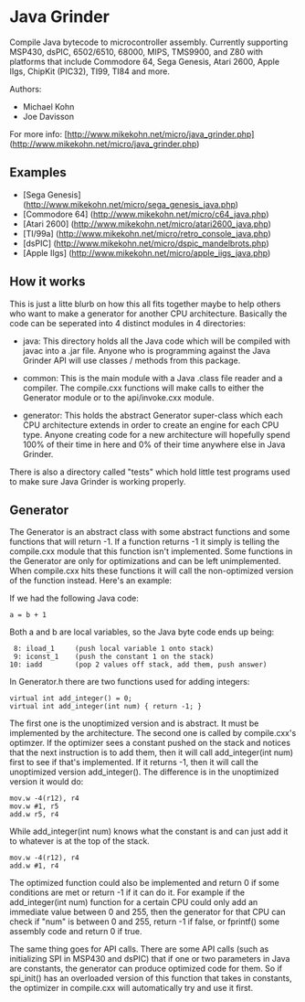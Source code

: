 Java Grinder
============

Compile Java bytecode to microcontroller assembly.  Currently supporting
MSP430, dsPIC, 6502/6510, 68000, MIPS, TMS9900, and Z80 with platforms that
include Commodore 64, Sega Genesis, Atari 2600, Apple IIgs, ChipKit (PIC32),
TI99, TI84 and more.

Authors:
- Michael Kohn
- Joe Davisson

For more info:
[http://www.mikekohn.net/micro/java_grinder.php] (http://www.mikekohn.net/micro/java_grinder.php)

Examples
--------
* [Sega Genesis] (http://www.mikekohn.net/micro/sega_genesis_java.php)
* [Commodore 64] (http://www.mikekohn.net/micro/c64_java.php)
* [Atari 2600] (http://www.mikekohn.net/micro/atari2600_java.php)
* [TI/99a] (http://www.mikekohn.net/micro/retro_console_java.php)
* [dsPIC] (http://www.mikekohn.net/micro/dspic_mandelbrots.php)
* [Apple IIgs] (http://www.mikekohn.net/micro/apple_iigs_java.php)

How it works
------------

This is just a litte blurb on how this all fits together maybe to
help others who want to make a generator for another CPU architecture.
Basically the code can be seperated into 4 distinct modules in 4
directories:


* java: This directory holds all the Java code which will be compiled
with javac into a .jar file.  Anyone who is programming against the
Java Grinder API will use classes / methods from this package.

* common: This is the main module with a Java .class file reader and
a compiler.  The compile.cxx functions will make calls to either the
Generator module or to the api/invoke.cxx module.

* generator: This holds the abstract Generator super-class which each
CPU architecture extends in order to create an engine for each CPU type.
Anyone creating code for a new architecture will hopefully spend 100%
of their time in here and 0% of their time anywhere else in Java Grinder.


There is also a directory called "tests" which hold little test programs
used to make sure Java Grinder is working properly.

Generator
---------

The Generator is an abstract class with some abstract functions and
some functions that will return -1.  If a function returns -1 it simply
is telling the compile.cxx module that this function isn't implemented.
Some functions in the Generator are only for optimizations and can be
left unimplemented.  When compile.cxx hits these functions it will call
the non-optimized version of the function instead.  Here's an example:

If we had the following Java code:

    a = b + 1

Both a and b are local variables, so the Java byte code ends up being:


     8: iload_1     (push local variable 1 onto stack)
     9: iconst_1    (push the constant 1 on the stack)
    10: iadd        (pop 2 values off stack, add them, push answer)


In Generator.h there are two functions used for adding integers:

    virtual int add_integer() = 0;
    virtual int add_integer(int num) { return -1; }

The first one is the unoptimized version and is abstract.  It must be
implemented by the architecture.  The second one is called by compile.cxx's
optimzer.  If the optimizer sees a constant pushed on the stack and notices
that the next instruction is to add them, then it will call add_integer(int num)
first to see if that's implemented.  If it returns -1, then it will call
the unoptimized version add_integer().  The difference is in the unoptimized
version it would do:

    mov.w -4(r12), r4
    mov.w #1, r5
    add.w r5, r4

While add_integer(int num) knows what the constant is and can just add
it to whatever is at the top of the stack.

    mov.w -4(r12), r4
    add.w #1, r4

The optimized function could also be implemented and return 0 if
some conditions are met or return -1 if it can do it.  For example
if the add_integer(int num) function for a certain CPU could only
add an immediate value between 0 and 255, then the generator for that
CPU can check if "num" is between 0 and 255, return -1 if false,
or fprintf() some assembly code and return 0 if true.

The same thing goes for API calls.  There are some API calls (such
as initializing SPI in MSP430 and dsPIC) that if one or two parameters
in Java are constants, the generator can produce optimized code for them.
So if spi_init() has an overloaded version of this function that takes in
constants, the optimizer in compile.cxx will automatically try and use
it first.




